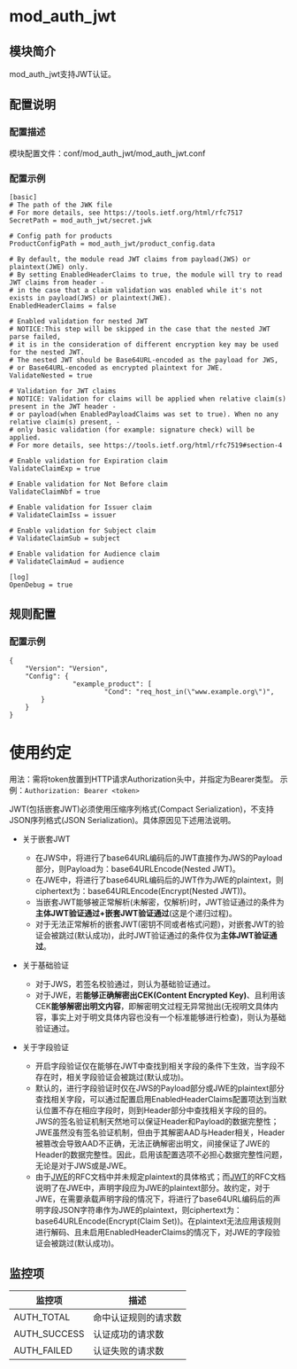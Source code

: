 # mod_auth_jwt

## 模块简介

mod_auth_jwt支持JWT认证。
  
## 配置说明

### 配置描述
模块配置文件：conf/mod_auth_jwt/mod_auth_jwt.conf

### 配置示例

```
[basic]
# The path of the JWK file 
# For more details, see https://tools.ietf.org/html/rfc7517
SecretPath = mod_auth_jwt/secret.jwk

# Config path for products
ProductConfigPath = mod_auth_jwt/product_config.data

# By default, the module read JWT claims from payload(JWS) or plaintext(JWE) only.
# By setting EnabledHeaderClaims to true, the module will try to read JWT claims from header -
# in the case that a claim validation was enabled while it's not exists in payload(JWS) or plaintext(JWE).
EnabledHeaderClaims = false

# Enabled validation for nested JWT
# NOTICE:This step will be skipped in the case that the nested JWT parse failed,
# it is in the consideration of different encryption key may be used for the nested JWT.
# The nested JWT should be Base64URL-encoded as the payload for JWS,
# or Base64URL-encoded as encrypted plaintext for JWE.
ValidateNested = true

# Validation for JWT claims
# NOTICE: Validation for claims will be applied when relative claim(s) present in the JWT header -
# or payload(when EnabledPayloadClaims was set to true). When no any relative claim(s) present, -
# only basic validation (for example: signature check) will be applied.
# For more details, see https://tools.ietf.org/html/rfc7519#section-4

# Enable validation for Expiration claim
ValidateClaimExp = true

# Enable validation for Not Before claim
ValidateClaimNbf = true

# Enable validation for Issuer claim
# ValidateClaimIss = issuer

# Enable validation for Subject claim
# ValidateClaimSub = subject

# Enable validation for Audience claim
# ValidateClaimAud = audience

[log]
OpenDebug = true
```

## 规则配置
### 配置示例
```
{
	"Version": "Version",
	"Config": {
                "example_product": [
                        "Cond": "req_host_in(\"www.example.org\")",
		}
	}
}
```
  
# 使用约定
用法：需将token放置到HTTP请求Authorization头中，并指定为Bearer类型。
示例：`Authorization: Bearer <token>`

JWT(包括嵌套JWT)必须使用压缩序列格式(Compact Serialization)，不支持JSON序列格式(JSON Serialization)。具体原因见下述用法说明。
- 关于嵌套JWT
  * 在JWS中，将进行了base64URL编码后的JWT直接作为JWS的Payload部分，则Payload为：base64URLEncode(Nested JWT)。
  * 在JWE中，将进行了base64URL编码后的JWT作为JWE的plaintext，则ciphertext为：base64URLEncode(Encrypt(Nested JWT))。
  * 当嵌套JWT能够被正常解析(未解密，仅解析)时，JWT验证通过的条件为**主体JWT验证通过+嵌套JWT验证通过**(这是个递归过程)。
  * 对于无法正常解析的嵌套JWT(密钥不同或者格式问题)，对嵌套JWT的验证会被跳过(默认成功)，此时JWT验证通过的条件仅为**主体JWT验证通过**。

- 关于基础验证
  * 对于JWS，若签名校验通过，则认为基础验证通过。
  * 对于JWE，若**能够正确解密出CEK(Content Encrypted Key)**、且利用该CEK**能够解密出明文内容**，即解密明文过程无异常抛出(无视明文具体内容，事实上对于明文具体内容也没有一个标准能够进行检查)，则认为基础验证通过。

- 关于字段验证
  * 开启字段验证仅在能够在JWT中查找到相关字段的条件下生效，当字段不存在时，相关字段验证会被跳过(默认成功)。
  * 默认的，进行字段验证时仅在JWS的Payload部分或JWE的plaintext部分查找相关字段，可以通过配置启用EnabledHeaderClaims配置项达到当默认位置不存在相应字段时，则到Header部分中查找相关字段的目的。JWS的签名验证机制天然地可以保证Header和Payload的数据完整性；JWE虽然没有签名验证机制，但由于其解密AAD与Header相关，Header被篡改会导致AAD不正确，无法正确解密出明文，间接保证了JWE的Header的数据完整性。因此，启用该配置选项不必担心数据完整性问题，无论是对于JWS或是JWE。
  * 由于[JWE](https://tools.ietf.org/html/rfc7516)的RFC文档中并未规定plaintext的具体格式；而[JWT](https://tools.ietf.org/html/rfc7519#section-3)的RFC文档说明了在JWE中，声明字段应为JWE的plaintext部分。故约定，对于JWE，在需要承载声明字段的情况下，将进行了base64URL编码后的声明字段JSON字符串作为JWE的plaintext，则ciphertext为：base64URLEncode(Encrypt(Claim Set))。在plaintext无法应用该规则进行解码、且未启用EnabledHeaderClaims的情况下，对JWE的字段验证会被跳过(默认成功)。

## 监控项

| 监控项                   | 描述                                |
| ------------------------ | ---------------------------------- |
| AUTH_TOTAL               | 命中认证规则的请求数                  |
| AUTH_SUCCESS             | 认证成功的请求数                      |
| AUTH_FAILED              | 认证失败的请求数                      |
